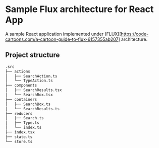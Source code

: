 # Sample Flux architecture for React App

A sample React application implemented under (FLUX)[https://code-cartoons.com/a-cartoon-guide-to-flux-6157355ab207] architecture.

## Project structure

```bash
.src
├── actions
│   ├── SearchAction.ts
│   └── TypeAction.ts
├── components
│   ├── SearchResults.tsx
│   └── SearchBox.tsx
├── containers
│   ├── SearchBox.ts
│   └── SearchResults.ts
├── reducers
│   ├── Search.ts
│   ├── Type.ts
│   └── index.ts
├── index.tsx
├── state.ts
└── store.ts
```
